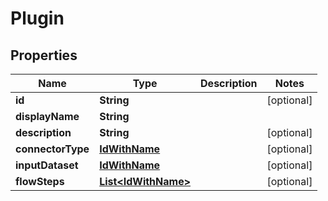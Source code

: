 
# Plugin

## Properties
Name | Type | Description | Notes
------------ | ------------- | ------------- | -------------
**id** | **String** |  |  [optional]
**displayName** | **String** |  | 
**description** | **String** |  |  [optional]
**connectorType** | [**IdWithName**](IdWithName.md) |  |  [optional]
**inputDataset** | [**IdWithName**](IdWithName.md) |  |  [optional]
**flowSteps** | [**List&lt;IdWithName&gt;**](IdWithName.md) |  |  [optional]



